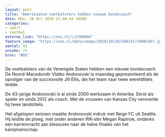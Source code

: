 ```yaml
---
layout: post
title: "Amerikaanse voetbalsters hebben nieuwe bondscoach"
date: Mon, 28 Oct 2019 21:48:43 +0100
categories: 
- sport 
- voetbal 
externe_link: "https://nos.nl/l/2308094"
feature_image: "https://nos.nl/data/image/2019/10/28/588147/1008x567.jpg"
aantal: 93
unieke: 73
bron: "NOS"
---
```


<p>De voetbalsters van de Verenigde Staten hebben een nieuwe bondscoach. De Noord-Macedoniër Vlatko Andonovski is maandag gepresenteerd als de opvolger van de succesvolle Jill Ellis, die het team naar twee wereldtitels leidde.</p>
<p>De 43-jarige Andonovski is al sinds 2000 werkzaam in Amerika. Eerst als speler en sinds 2012 als coach. Met de vrouwen van Kansas City veroverde hij twee landstitels.</p>
<p>Het afgelopen seizoen maakte Andonovski indruk met Reign FC uit Seattle. Hij leidde de ploeg, met onder anderen WK-ster Megan Rapinoe, ondanks een karrenvracht aan blessures naar de halve finales van het kampioenschap.</p>

